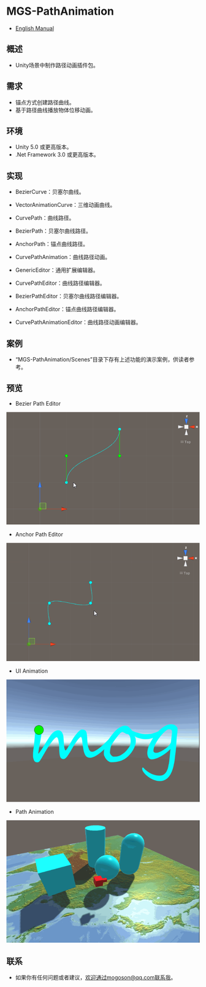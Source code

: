 ﻿# MGS-PathAnimation
- [English Manual](./README.md)

## 概述
- Unity场景中制作路径动画插件包。

## 需求
- 锚点方式创建路径曲线。
- 基于路径曲线播放物体位移动画。

## 环境
- Unity 5.0 或更高版本。
- .Net Framework 3.0 或更高版本。

## 实现
- BezierCurve：贝塞尔曲线。
- VectorAnimationCurve：三维动画曲线。

- CurvePath：曲线路径。
- BezierPath：贝塞尔曲线路径。
- AnchorPath：锚点曲线路径。

- CurvePathAnimation：曲线路径动画。

- GenericEditor：通用扩展编辑器。
- CurvePathEditor：曲线路径编辑器。
- BezierPathEditor：贝塞尔曲线路径编辑器。
- AnchorPathEditor：锚点曲线路径编辑器。
- CurvePathAnimationEditor：曲线路径动画编辑器。

## 案例
- “MGS-PathAnimation/Scenes”目录下存有上述功能的演示案例，供读者参考。

## 预览
- Bezier Path Editor

![BezierPathEditor](./Attachments/README_Image/BezierPathEditor.gif)

- Anchor Path Editor

![AnchorPathEditor](./Attachments/README_Image/AnchorPathEditor.gif)

- UI Animation

![UIAnimation](./Attachments/README_Image/UIAnimation.gif)

- Path Animation

![PathAnimation](./Attachments/README_Image/PathAnimation.gif)

## 联系
- 如果你有任何问题或者建议，欢迎通过mogoson@qq.com联系我。
